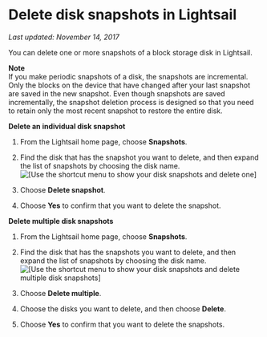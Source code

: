 # Delete disk snapshots in Lightsail<a name="delete-block-storage-disk-snapshot"></a>

 *Last updated: November 14, 2017* 

You can delete one or more snapshots of a block storage disk in Lightsail\. 

**Note**  
If you make periodic snapshots of a disk, the snapshots are incremental\. Only the blocks on the device that have changed after your last snapshot are saved in the new snapshot\. Even though snapshots are saved incrementally, the snapshot deletion process is designed so that you need to retain only the most recent snapshot to restore the entire disk\.

**Delete an individual disk snapshot**

1. From the Lightsail home page, choose **Snapshots**\.

1. Find the disk that has the snapshot you want to delete, and then expand the list of snapshots by choosing the disk name\.  
![\[Use the shortcut menu to show your disk snapshots and delete one\]](https://d9yljz1nd5001.cloudfront.net/en_us/b2fb86c05aa70ef4defbdc74847a0bb8/images/animated-gif-delete-disk-snapshot-single.gif)

1. Choose **Delete snapshot**\.

1. Choose **Yes** to confirm that you want to delete the snapshot\.

**Delete multiple disk snapshots**

1. From the Lightsail home page, choose **Snapshots**\.

1. Find the disk that has the snapshots you want to delete, and then expand the list of snapshots by choosing the disk name\.  
![\[Use the shortcut menu to show your disk snapshots and delete multiple disk snapshots\]](https://d9yljz1nd5001.cloudfront.net/en_us/b2fb86c05aa70ef4defbdc74847a0bb8/images/animated-gif-delete-disk-snapshot-multiple.gif)

1. Choose **Delete multiple**\.

1. Choose the disks you want to delete, and then choose **Delete**\.

1. Choose **Yes** to confirm that you want to delete the snapshots\.